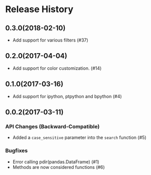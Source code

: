 Release History
===============

0.3.0(2018-02-10)
-----------------
* Add support for various filters (#37)

0.2.0(2017-04-04)
-----------------
* Add support for color customization. (#14)

0.1.0(2017-03-16)
------------------
* Add support for ipython, ptpython and bpython (#4)

0.0.2(2017-03-11)
---------

### API Changes (Backward-Compatible)

* Added a `case_sensitive` parameter into the `search` function (#5)

### Bugfixes
* Error calling pdir(pandas.DataFrame) (#1)
* Methods are now considered functions (#6)
